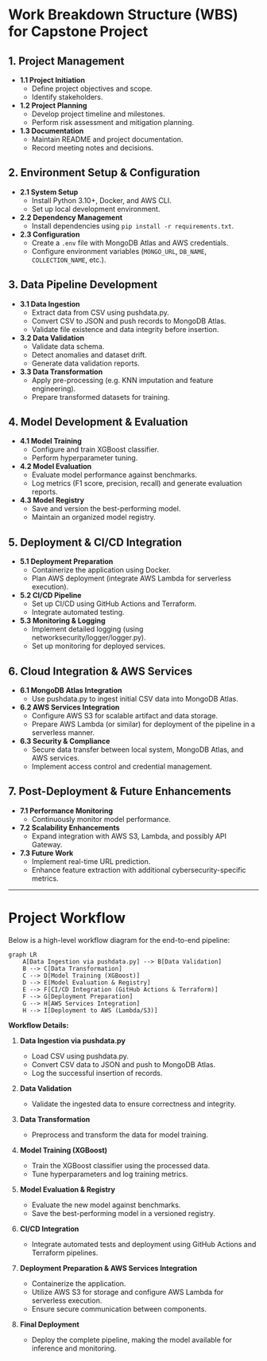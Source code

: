 # Work Breakdown Structure (WBS) for Capstone Project

## 1. Project Management
- **1.1 Project Initiation**
  - Define project objectives and scope.
  - Identify stakeholders.
- **1.2 Project Planning**
  - Develop project timeline and milestones.
  - Perform risk assessment and mitigation planning.
- **1.3 Documentation**
  - Maintain README and project documentation.
  - Record meeting notes and decisions.

## 2. Environment Setup & Configuration
- **2.1 System Setup**
  - Install Python 3.10+, Docker, and AWS CLI.
  - Set up local development environment.
- **2.2 Dependency Management**
  - Install dependencies using `pip install -r requirements.txt`.
- **2.3 Configuration**
  - Create a `.env` file with MongoDB Atlas and AWS credentials.
  - Configure environment variables (`MONGO_URL`, `DB_NAME`, `COLLECTION_NAME`, etc.).

## 3. Data Pipeline Development
- **3.1 Data Ingestion**
  - Extract data from CSV using pushdata.py.
  - Convert CSV to JSON and push records to MongoDB Atlas.
  - Validate file existence and data integrity before insertion.
- **3.2 Data Validation**
  - Validate data schema.
  - Detect anomalies and dataset drift.
  - Generate data validation reports.
- **3.3 Data Transformation**
  - Apply pre-processing (e.g. KNN imputation and feature engineering).
  - Prepare transformed datasets for training.

## 4. Model Development & Evaluation
- **4.1 Model Training**
  - Configure and train XGBoost classifier.
  - Perform hyperparameter tuning.
- **4.2 Model Evaluation**
  - Evaluate model performance against benchmarks.
  - Log metrics (F1 score, precision, recall) and generate evaluation reports.
- **4.3 Model Registry**
  - Save and version the best-performing model.
  - Maintain an organized model registry.

## 5. Deployment & CI/CD Integration
- **5.1 Deployment Preparation**
  - Containerize the application using Docker.
  - Plan AWS deployment (integrate AWS Lambda for serverless execution).
- **5.2 CI/CD Pipeline**
  - Set up CI/CD using GitHub Actions and Terraform.
  - Integrate automated testing.
- **5.3 Monitoring & Logging**
  - Implement detailed logging (using networksecurity/logger/logger.py).
  - Set up monitoring for deployed services.

## 6. Cloud Integration & AWS Services
- **6.1 MongoDB Atlas Integration**
  - Use pushdata.py to ingest initial CSV data into MongoDB Atlas.
- **6.2 AWS Services Integration**
  - Configure AWS S3 for scalable artifact and data storage.
  - Prepare AWS Lambda (or similar) for deployment of the pipeline in a serverless manner.
- **6.3 Security & Compliance**
  - Secure data transfer between local system, MongoDB Atlas, and AWS services.
  - Implement access control and credential management.

## 7. Post-Deployment & Future Enhancements
- **7.1 Performance Monitoring**
  - Continuously monitor model performance.
- **7.2 Scalability Enhancements**
  - Expand integration with AWS S3, Lambda, and possibly API Gateway.
- **7.3 Future Work**
  - Implement real-time URL prediction.
  - Enhance feature extraction with additional cybersecurity-specific metrics.

---

# Project Workflow

Below is a high-level workflow diagram for the end-to-end pipeline:

```mermaid
graph LR
    A[Data Ingestion via pushdata.py] --> B[Data Validation]
    B --> C[Data Transformation]
    C --> D[Model Training (XGBoost)]
    D --> E[Model Evaluation & Registry]
    E --> F[CI/CD Integration (GitHub Actions & Terraform)]
    F --> G[Deployment Preparation]
    G --> H[AWS Services Integration]
    H --> I[Deployment to AWS (Lambda/S3)]
```

**Workflow Details:**

1. **Data Ingestion via pushdata.py**  
   - Load CSV using pushdata.py.
   - Convert CSV data to JSON and push to MongoDB Atlas.
   - Log the successful insertion of records.

2. **Data Validation**  
   - Validate the ingested data to ensure correctness and integrity.

3. **Data Transformation**  
   - Preprocess and transform the data for model training.

4. **Model Training (XGBoost)**  
   - Train the XGBoost classifier using the processed data.
   - Tune hyperparameters and log training metrics.

5. **Model Evaluation & Registry**  
   - Evaluate the new model against benchmarks.
   - Save the best-performing model in a versioned registry.

6. **CI/CD Integration**  
   - Integrate automated tests and deployment using GitHub Actions and Terraform pipelines.

7. **Deployment Preparation & AWS Services Integration**  
   - Containerize the application.
   - Utilize AWS S3 for storage and configure AWS Lambda for serverless execution.
   - Ensure secure communication between components.

8. **Final Deployment**  
   - Deploy the complete pipeline, making the model available for inference and monitoring.
